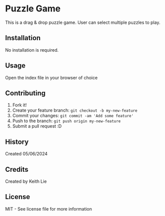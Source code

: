 # Puzzle Game
This is a drag & drop puzzle game. User can select multiple puzzles to play.

## Installation
No installation is required.

## Usage
Open the index file in your browser of choice

## Contributing
1. Fork it!
2. Create your feature branch: `git checkout -b my-new-feature`
3. Commit your changes: `git commit -am 'Add some feature'`
4. Push to the branch: `git push origin my-new-feature`
5. Submit a pull request :D

## History
Created 05/06/2024

## Credits
Created by Keith Lie

## License
MIT - See license file for more information
